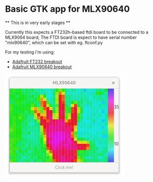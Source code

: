# Basic GTK app for MLX90640

** This is in very early stages **

Currently this expects a FT232h-based ftdi board to be connected to a MLX9064
board; The FTDI board is expect to have serial number "mlx90640", which can be
set with eg. ftconf.py

For my testing i'm using:
* [Adafruit FT232 breakout](https://www.adafruit.com/product/2264)
* [Adafruit MLX90640 breakout](https://www.adafruit.com/product/4407)

![screenshot!](screenshot.png)


